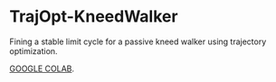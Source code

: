 # TrajOpt-KneedWalker

Fining a stable limit cycle for a passive kneed walker using trajectory optimization. 

[GOOGLE COLAB](https://colab.research.google.com/drive/1U2LBpzQRfKAPlFuFmJVfeQwA3fHw0SVE?usp=sharing).
